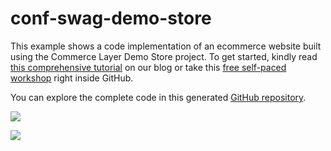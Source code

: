 # conf-swag-demo-store

This example shows a code implementation of an ecommerce website built using the Commerce Layer Demo Store project. To get started, kindly read [this comprehensive tutorial](https://commercelayer.io/blog/how-to-build-an-ecommerce-website-with-commerce-layer-demo-store) on our blog or take this [free self-paced workshop](https://github.com/BolajiAyodeji/cl-composable-commerce-workshop) right inside GitHub.

You can explore the complete code in this generated [GitHub repository](https://github.com/BolajiAyodeji/conf-swag-demo-store).

![](https://www.datocms-assets.com/35053/1672937067-demo-store-sample.png)

![](https://www.datocms-assets.com/35053/1672937606-demo-store-product-page.png)
